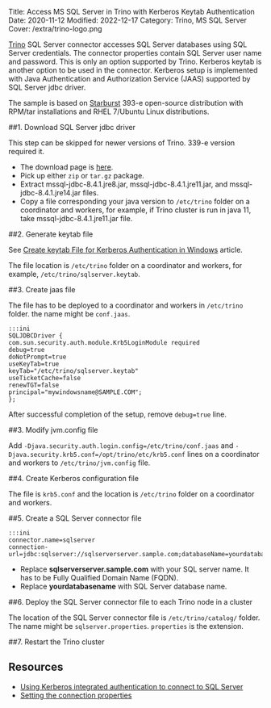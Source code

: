 Title: Access MS SQL Server in Trino with Kerberos Keytab Authentication
Date: 2020-11-12
Modified: 2022-12-17
Category: Trino, MS SQL Server
Cover: /extra/trino-logo.png

[Trino](https://trino.io/) SQL Server connector accesses SQL Server databases using SQL Server credentials. The connector properties contain SQL Server user name and password. This is only an option supported by Trino. Kerberos keytab is another option to be used in the connector. Kerberos setup is implemented with Java Authentication and Authorization Service (JAAS) supported by SQL Server jdbc driver.

The sample is based on [Starburst](https://www.starburstdata.com/) 393-e open-source distribution with RPM/tar installations and RHEL 7/Ubuntu Linux distributions.

##1. Download SQL Server jdbc driver

This step can be skipped for newer versions of Trino. 339-e version required it.

* The download page is [here](https://docs.microsoft.com/en-us/sql/connect/jdbc/download-microsoft-jdbc-driver-for-sql-server?view=sql-server-ver15). 
* Pick up either `zip` or `tar.gz` package.
* Extract mssql-jdbc-8.4.1.jre8.jar, mssql-jdbc-8.4.1.jre11.jar, and mssql-jdbc-8.4.1.jre14.jar files.
* Copy a file corresponding your java version to `/etc/trino` folder on a coordinator and workers, for example, if Trino cluster is run in java 11, take mssql-jdbc-8.4.1.jre11.jar file.

##2. Generate keytab file

See [Create keytab File for Kerberos Authentication in Windows]({filename}/articles/create-keytab-file-for-kerberos-authentication-in-windows.md) article.

The file location is `/etc/trino` folder on a coordinator and workers, for example, `/etc/trino/sqlserver.keytab`.

##3. Create jaas file

The file has to be deployed to a coordinator and workers in `/etc/trino` folder. the name might be `conf.jaas`.

    :::ini
    SQLJDBCDriver {
    com.sun.security.auth.module.Krb5LoginModule required
    debug=true
    doNotPrompt=true
    useKeyTab=true
    keyTab="/etc/trino/sqlserver.keytab"
    useTicketCache=false
    renewTGT=false
    principal="mywindowsname@SAMPLE.COM";
    };

After successful completion of the setup, remove `debug=true` line.

##3. Modify jvm.config file

Add `-Djava.security.auth.login.config=/etc/trino/conf.jaas` and `-Djava.security.krb5.conf=/opt/trino/etc/krb5.conf` lines on a coordinator and workers to `/etc/trino/jvm.config` file.

##4. Create Kerberos configuration file

The file is `krb5.conf` and the location is `/etc/trino` folder on a coordinator and workers.

##5. Create a SQL Server connector file

    :::ini
    connector.name=sqlserver
    connection-url=jdbc:sqlserver://sqlserverserver.sample.com;databaseName=yourdatabasename;integratedSecurity=true;authenticationScheme=JavaKerberos;jaasConfigurationName=SQLJDBCDriver

* Replace **sqlserverserver.sample.com** with your SQL server name. It has to be Fully Qualified Domain Name (FQDN).
* Replace **yourdatabasename** with SQL Server database name.

##6. Deploy the SQL Server connector file to each Trino node in a cluster

The location of the SQL Server connector file is `/etc/trino/catalog/` folder. The name might be `sqlserver.properties`. `properties` is the extension.

##7. Restart the Trino cluster

## Resources
* [Using Kerberos integrated authentication to connect to SQL Server](https://docs.microsoft.com/en-us/sql/connect/jdbc/using-kerberos-integrated-authentication-to-connect-to-sql-server?view=sql-server-ver15)
* [Setting the connection properties](https://docs.microsoft.com/en-us/sql/connect/jdbc/setting-the-connection-properties?view=sql-server-ver15)
